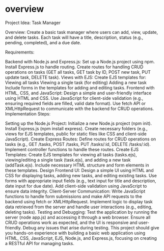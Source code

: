 # overview 

Project Idea: Task Manager

Overview:
Create a basic task manager where users can add, view, update, and delete tasks. Each task will have a title, description, status (e.g., pending, completed), and a due date.

Requirements:

Backend with Node.js and Express.js:
Set up a Node.js project using npm.
Install Express.js to handle routing.
Create routes for handling CRUD operations on tasks (GET all tasks, GET task by ID, POST new task, PUT update task, DELETE task).
Views with EJS:
Create EJS templates for:
Viewing all tasks
Viewing a single task (for editing)
Adding a new task
Include forms in the templates for adding and editing tasks.
Frontend with HTML, CSS, and JavaScript:
Design a simple and user-friendly interface using HTML and CSS.
Use JavaScript for client-side validation (e.g., ensuring required fields are filled, valid date format).
Use fetch API or XMLHttpRequest to communicate with the backend for CRUD operations.
Implementation Steps:

Setting up the Node.js Project:
Initialize a new Node.js project (npm init).
Install Express.js (npm install express).
Create necessary folders (e.g., views for EJS templates, public for static files like CSS and client-side JavaScript).
Create Express Routes:
Define routes for CRUD operations on tasks (e.g., GET /tasks, POST /tasks, PUT /tasks/:id, DELETE /tasks/:id).
Implement controller functions to handle these routes.
Create EJS Templates:
Create EJS templates for viewing all tasks (tasks.ejs), viewing/editing a single task (task.ejs), and adding a new task (addTask.ejs).
Include necessary HTML structure and form elements in these templates.
Design Frontend UI:
Design a simple UI using HTML and CSS for displaying tasks, adding new tasks, and editing existing tasks.
Use forms with appropriate input fields (e.g., text input for title and description, date input for due date).
Add client-side validation using JavaScript to ensure data integrity.
Client-Server Communication:
Write JavaScript functions to handle form submissions and make API requests to the backend using fetch or XMLHttpRequest.
Implement logic to display task data retrieved from the server and handle user interactions (e.g., editing, deleting tasks).
Testing and Debugging:
Test the application by running the server (node app.js) and accessing it through a web browser.
Ensure all CRUD operations work as expected, and the UI is responsive and user-friendly.
Debug any issues that arise during testing.
This project should give you hands-on experience with building a basic web application using HTML, CSS, JavaScript, EJS, Node.js, and Express.js, focusing on creating a RESTful API for managing tasks.